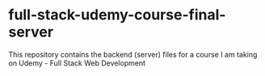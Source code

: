 # full-stack-udemy-course-final-server
This repository contains the backend (server) files for a course I am taking on Udemy - Full Stack Web Development
